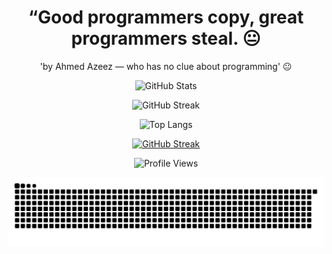 <div align="center">

# “Good programmers copy, great programmers steal. 😐
'by Ahmed Azeez — who has no clue about programming' 😐
</div>
<div align="center">
  
![GitHub Stats](https://github-readme-stats.vercel.app/api?username=mscaz&show_icons=true&theme=dark)

![GitHub Streak](https://github-readme-streak-stats.herokuapp.com/?user=mscaz&theme=dark)

![Top Langs](https://github-readme-stats.vercel.app/api/top-langs/?username=mscaz&layout=compact&theme=dark)

[![GitHub Streak](https://github-readme-streak-stats.herokuapp.com/?user=mscaz)](https://git.io/streak-stats)

![Profile Views](https://komarev.com/ghpvc/?username=mscaz&color=blue)

![Snake animation](https://raw.githubusercontent.com/mscaz/mscaz/output/github-snake.svg)

</div>
